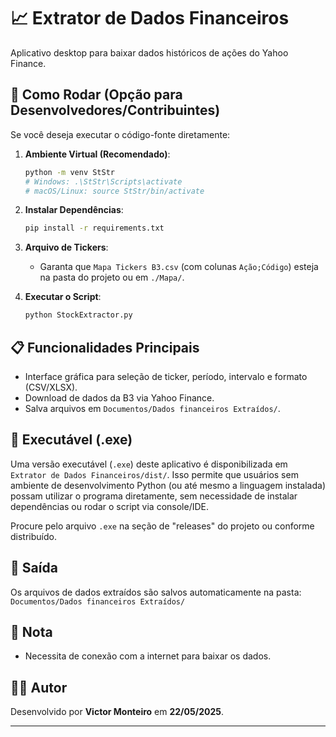 # 📈 Extrator de Dados Financeiros

Aplicativo desktop para baixar dados históricos de ações do Yahoo Finance.

## 🚀 Como Rodar (Opção para Desenvolvedores/Contribuintes)

Se você deseja executar o código-fonte diretamente:

1.  **Ambiente Virtual (Recomendado)**:
    ```bash
    python -m venv StStr
    # Windows: .\StStr\Scripts\activate
    # macOS/Linux: source StStr/bin/activate
    ```

2.  **Instalar Dependências**:
    ```bash
    pip install -r requirements.txt
    ```

3.  **Arquivo de Tickers**:
    * Garanta que `Mapa Tickers B3.csv` (com colunas `Ação;Código`) esteja na pasta do projeto ou em `./Mapa/`.

4.  **Executar o Script**:
    ```bash
    python StockExtractor.py
    ```

## 📋 Funcionalidades Principais

* Interface gráfica para seleção de ticker, período, intervalo e formato (CSV/XLSX).
* Download de dados da B3 via Yahoo Finance.
* Salva arquivos em `Documentos/Dados financeiros Extraídos/`.

## 💾 Executável (.exe)

Uma versão executável (`.exe`) deste aplicativo é disponibilizada em `Extrator de Dados Financeiros/dist/`. Isso permite que usuários sem ambiente de desenvolvimento Python (ou até mesmo a linguagem instalada) possam utilizar o programa diretamente, sem necessidade de instalar dependências ou rodar o script via console/IDE.

Procure pelo arquivo `.exe` na seção de "releases" do projeto ou conforme distribuído.

## 📄 Saída

Os arquivos de dados extraídos são salvos automaticamente na pasta:
`Documentos/Dados financeiros Extraídos/`

## 📝 Nota

* Necessita de conexão com a internet para baixar os dados.

## 👨‍💻 Autor

Desenvolvido por **Victor Monteiro** em **22/05/2025**.

---